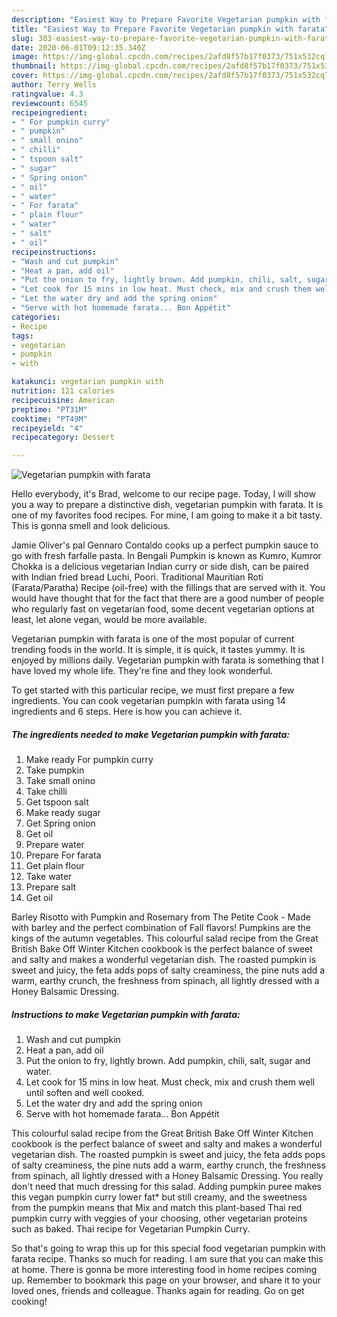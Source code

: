 ```yaml
---
description: "Easiest Way to Prepare Favorite Vegetarian pumpkin with farata"
title: "Easiest Way to Prepare Favorite Vegetarian pumpkin with farata"
slug: 303-easiest-way-to-prepare-favorite-vegetarian-pumpkin-with-farata
date: 2020-06-01T09:12:35.340Z
image: https://img-global.cpcdn.com/recipes/2afd8f57b17f0373/751x532cq70/vegetarian-pumpkin-with-farata-recipe-main-photo.jpg
thumbnail: https://img-global.cpcdn.com/recipes/2afd8f57b17f0373/751x532cq70/vegetarian-pumpkin-with-farata-recipe-main-photo.jpg
cover: https://img-global.cpcdn.com/recipes/2afd8f57b17f0373/751x532cq70/vegetarian-pumpkin-with-farata-recipe-main-photo.jpg
author: Terry Wells
ratingvalue: 4.3
reviewcount: 6545
recipeingredient:
- " For pumpkin curry"
- " pumpkin"
- " small onino"
- " chilli"
- " tspoon salt"
- " sugar"
- " Spring onion"
- " oil"
- " water"
- " For farata"
- " plain flour"
- " water"
- " salt"
- " oil"
recipeinstructions:
- "Wash and cut pumpkin"
- "Heat a pan, add oil"
- "Put the onion to fry, lightly brown. Add pumpkin, chili, salt, sugar and water."
- "Let cook for 15 mins in low heat. Must check, mix and crush them well until soften and well cooked."
- "Let the water dry and add the spring onion"
- "Serve with hot homemade farata... Bon Appétit"
categories:
- Recipe
tags:
- vegetarian
- pumpkin
- with

katakunci: vegetarian pumpkin with 
nutrition: 121 calories
recipecuisine: American
preptime: "PT31M"
cooktime: "PT49M"
recipeyield: "4"
recipecategory: Dessert

---
```



![Vegetarian pumpkin with farata](https://img-global.cpcdn.com/recipes/2afd8f57b17f0373/751x532cq70/vegetarian-pumpkin-with-farata-recipe-main-photo.jpg)

Hello everybody, it's Brad, welcome to our recipe page. Today, I will show you a way to prepare a distinctive dish, vegetarian pumpkin with farata. It is one of my favorites food recipes. For mine, I am going to make it a bit tasty. This is gonna smell and look delicious.

Jamie Oliver&#39;s pal Gennaro Contaldo cooks up a perfect pumpkin sauce to go with fresh farfalle pasta. In Bengali Pumpkin is known as Kumro, Kumror Chokka is a delicious vegetarian Indian curry or side dish, can be paired with Indian fried bread Luchi, Poori. Traditional Mauritian Roti (Farata/Paratha) Recipe (oil-free) with the fillings that are served with it. You would have thought that for the fact that there are a good number of people who regularly fast on vegetarian food, some decent vegetarian options at least, let alone vegan, would be more available.

Vegetarian pumpkin with farata is one of the most popular of current trending foods in the world. It is simple, it is quick, it tastes yummy. It is enjoyed by millions daily. Vegetarian pumpkin with farata is something that I have loved my whole life. They're fine and they look wonderful.


To get started with this particular recipe, we must first prepare a few ingredients. You can cook vegetarian pumpkin with farata using 14 ingredients and 6 steps. Here is how you can achieve it.

<!--inarticleads1-->

##### The ingredients needed to make Vegetarian pumpkin with farata:

1. Make ready  For pumpkin curry
1. Take  pumpkin
1. Take  small onino
1. Take  chilli
1. Get  tspoon salt
1. Make ready  sugar
1. Get  Spring onion
1. Get  oil
1. Prepare  water
1. Prepare  For farata
1. Get  plain flour
1. Take  water
1. Prepare  salt
1. Get  oil


Barley Risotto with Pumpkin and Rosemary from The Petite Cook - Made with barley and the perfect combination of Fall flavors! Pumpkins are the kings of the autumn vegetables. This colourful salad recipe from the Great British Bake Off Winter Kitchen cookbook is the perfect balance of sweet and salty and makes a wonderful vegetarian dish. The roasted pumpkin is sweet and juicy, the feta adds pops of salty creaminess, the pine nuts add a warm, earthy crunch, the freshness from spinach, all lightly dressed with a Honey Balsamic Dressing. 

<!--inarticleads2-->

##### Instructions to make Vegetarian pumpkin with farata:

1. Wash and cut pumpkin
1. Heat a pan, add oil
1. Put the onion to fry, lightly brown. Add pumpkin, chili, salt, sugar and water.
1. Let cook for 15 mins in low heat. Must check, mix and crush them well until soften and well cooked.
1. Let the water dry and add the spring onion
1. Serve with hot homemade farata... Bon Appétit


This colourful salad recipe from the Great British Bake Off Winter Kitchen cookbook is the perfect balance of sweet and salty and makes a wonderful vegetarian dish. The roasted pumpkin is sweet and juicy, the feta adds pops of salty creaminess, the pine nuts add a warm, earthy crunch, the freshness from spinach, all lightly dressed with a Honey Balsamic Dressing. You really don&#39;t need that much dressing for this salad. Adding pumpkin puree makes this vegan pumpkin curry lower fat* but still creamy, and the sweetness from the pumpkin means that Mix and match this plant-based Thai red pumpkin curry with veggies of your choosing, other vegetarian proteins such as baked. Thai recipe for Vegetarian Pumpkin Curry. 

So that's going to wrap this up for this special food vegetarian pumpkin with farata recipe. Thanks so much for reading. I am sure that you can make this at home. There is gonna be more interesting food in home recipes coming up. Remember to bookmark this page on your browser, and share it to your loved ones, friends and colleague. Thanks again for reading. Go on get cooking!
